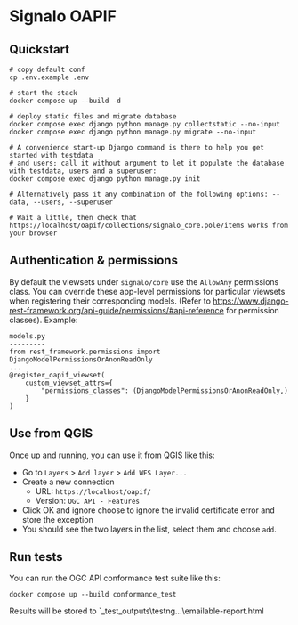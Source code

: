 # Signalo OAPIF

## Quickstart

```
# copy default conf
cp .env.example .env

# start the stack
docker compose up --build -d

# deploy static files and migrate database
docker compose exec django python manage.py collectstatic --no-input
docker compose exec django python manage.py migrate --no-input

# A convenience start-up Django command is there to help you get started with testdata
# and users; call it without argument to let it populate the database with testdata, users and a superuser:
docker compose exec django python manage.py init

# Alternatively pass it any combination of the following options: --data, --users, --superuser

# Wait a little, then check that https://localhost/oapif/collections/signalo_core.pole/items works from your browser
```

## Authentication & permissions

By default the viewsets under `signalo/core` use the `AllowAny` permissions class. You can override these app-level permissions for particular viewsets when registering their corresponding models. (Refer to https://www.django-rest-framework.org/api-guide/permissions/#api-reference for permission classes). Example:

    models.py
    ---------
    from rest_framework.permissions import DjangoModelPermissionsOrAnonReadOnly
    ...
    @register_oapif_viewset(
        custom_viewset_attrs={
            "permissions_classes": (DjangoModelPermissionsOrAnonReadOnly,)
        }
    )

## Use from QGIS

Once up and running, you can use it from QGIS like this:

- Go to `Layers` > `Add layer` > `Add WFS Layer...`
- Create a new connection
  - URL: `https://localhost/oapif/`
  - Version: `OGC API - Features`
- Click OK and ignore choose to ignore the invalid certificate error and store the exception
- You should see the two layers in the list, select them and choose `add`.

## Run tests

You can run the OGC API conformance test suite like this:

```
docker compose up --build conformance_test
```

Results will be stored to `_test_outputs\testng\...\emailable-report.html
